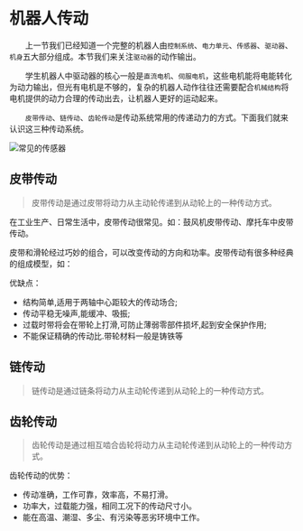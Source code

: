 # 机器人传动

&emsp;&emsp;上一节我们已经知道一个完整的机器人由`控制系统`、`电力单元`、`传感器`、`驱动器`、`机身`五大部分组成。本节我们来关注`驱动器`的动作输出。

&emsp;&emsp;学生机器人中驱动器的核心一般是`直流电机`、`伺服电机`，这些电机能将电能转化为动力输出，但光有电机是不够的，复杂的机器人动作往往还需要配合`机械结构`将电机提供的动力合理的传动出去，让机器人更好的运动起来。

&emsp;&emsp;`皮带传动`、`链传动`、`齿轮传动`是传动系统常用的传递动力的方式。下面我们就来认识这三种传动系统。

![常见的传感器](https://gitee.com/wansq0211/markdownImg/raw/master/img/20210312121926.png)

## 皮带传动
>皮带传动是通过皮带将动力从主动轮传递到从动轮上的一种传动方式。

在工业生产、日常生活中，皮带传动很常见。如：鼓风机皮带传动、摩托车中皮带传动。

皮带和滑轮经过巧妙的组合，可以改变传动的方向和功率。皮带传动有很多种经典的组成模型，如：

优缺点：
* 结构简单,适用于两轴中心距较大的传动场合;
* 传动平稳无噪声,能缓冲、吸振;
* 过载时带将会在带轮上打滑,可防止薄弱零部件损坏,起到安全保护作用;
* 不能保证精确的传动比.带轮材料一般是铸铁等


## 链传动
>链传动是通过链条将动力从主动轮传递到从动轮上的一种传动方式。

## 齿轮传动
>齿轮传动是通过相互啮合齿轮将动力从主动轮传递到从动轮上的一种传动方式。

齿轮传动的优势：
* 传动准确，工作可靠，效率高，不易打滑。
* 功率大，过载能力强，相同工况下的传动尺寸小。
* 能在高温、潮湿、多尘、有污染等恶劣环境中工作。

